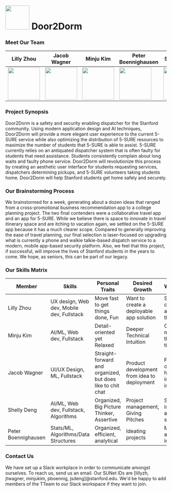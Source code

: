 # <img src="https://github.com/StanfordCS194/Team12/blob/main/assets/images/Door2Dorm%202.png" height="75" width="75"> Door2Dorm 
### Meet Our Team

Lilly Zhou | Jacob Wagner| Minju Kim | Peter Boennighausen | Shelly Deng
--- | --- | --- | --- | ---
<img src="https://github.com/StanfordCS194/Team12/blob/main/assets/images/profilepic.jpg" height="100" width="100"> | <img src="https://github.com/StanfordCS194/Team12/blob/main/assets/images/Jacob_Wagner_profile.jpg" height="100" width="100"> | <img src="https://github.com/StanfordCS194/Team12/blob/main/assets/images/Minju_profile_pic.jpg" height="100" width="100"> | <img src="https://github.com/StanfordCS194/Team12/blob/main/assets/images/pb_profile.jpg" height="100" width="100"> | <img src="https://github.com/StanfordCS194/Team12/blob/main/assets/images/shellydeng_profile_poc.jpeg" height="100" width="100">

### Project Synopsis
Door2Dorm is a safety and security enabling dispatcher for the Stanford community. Using modern application design and AI techniques, Door2Dorm will provide a more elegant user experience to the current 5-SURE service while also optimizing the distribution of 5-SURE resources to maximize the number of students that 5-SURE is able to assist. 5-SURE currently relies on an antiquated dispatcher system that is often faulty for students that need assistance. Students consistently complain about long waits and faulty phone service. Door2Dorm will revolutionize this process by creating an aesthetic user interface for students requesting services, dispatchers determining pickups, and 5-SURE volunteers taking students home. Door2Dorm will help Stanford students get home safely and securely.

### Our Brainstorming Process
We brainstormed for a week, generating about a dozen ideas that ranged from a cross-promotional business recommendation app to
a college planning project. The two final contenders were a collaborative travel app and an app for 5-SURE. While we believe
there is space to innovate in travel itinerary space and are itching to vacation again, we settled on the 5-SURE 
app because it has a much clearer scope. Compared to generally improving the ease of travel planning, our final selection is laser-focused
on upgrading what is currently a phone and walkie talkie-based dispatch service to a modern,
mobile app-based security platform. Also, we feel that this project, if successful, will improve the lives of Stanford students in the
years to come. We hope, as seniors, this can be part of our legacy.


### Our Skills Matrix

Member | Skills | Personal Traits | Desired Growth | Weaknesses
--- | --- | --- | --- | ---
Lilly Zhou | UX design, Web dev, Mobile dev, Fullstack | Move fast to get things done, Fun | Want to create a deployable app solution | Sometimes I can't articulate my thoughts
Minju Kim | AI/ML, Web dev, Fullstack | Detail-oriented yet Relaxed | Deeper Technical Intuition | Could be more thorough at times
Jacob Wagner | UI/UX Design, ML, Fullstack | Straight-forward and organized, but does like to chit chat | Product development from idea to deployment | Put things off that don't have immediate impact
Shelly Deng | AI/ML, Web dev, Fullstack, Algorithms | Organized, Big Picture Thinker, Assertive | Project management, Giving Pitches | Sometimes impatient and neglect small details
Peter Boennighausen | Stats/ML, Algorithms/Data Structures | Organized, efficient, analytical | Ideating projects | Managing and working in teams
### Contact Us
We have set up a Slack workplace in order to communicate amongst ourselves. To reach us, send us an email. Our SUNet IDs are [lillyzh, jtwagner, minjukim, pboennig, jsdeng]@stanford.edu. We'd be happy to add members of the TTeam to our Slack workspace if they want to join.
